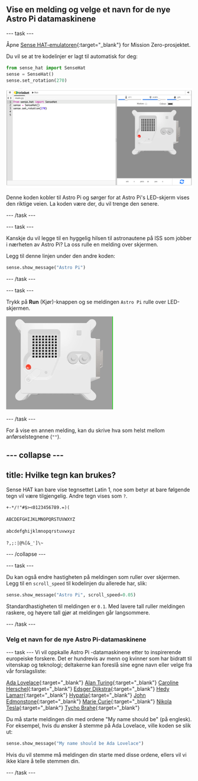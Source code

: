 ## Vise en melding og velge et navn for de nye Astro Pi datamaskinene

--- task ---

Åpne [Sense HAT-emulatoren](https://trinket.io/mission-zero){:target="_blank"} for Mission Zero-prosjektet.

Du vil se at tre kodelinjer er lagt til automatisk for deg:

```python
from sense_hat import SenseHat
sense = SenseHat()
sense.set_rotation(270)
```

![Et skjermbilde av Trinket Sense Hat -emulatoren med tre linjer med startkode vist i ruten til venstre.](images/sense-hat-emulator2.png)

Denne koden kobler til Astro Pi og sørger for at Astro Pi's LED-skjerm vises den riktige veien. La koden være der, du vil trenge den senere.

--- /task ---

--- task ---

Kanskje du vil legge til en hyggelig hilsen til astronautene på ISS som jobber i nærheten av Astro Pi? La oss rulle en melding over skjermen.

Legg til denne linjen under den andre koden:

```python
sense.show_message("Astro Pi")
```

--- /task ---

--- task ---

Trykk på **Run** (Kjør)-knappen og se meldingen `Astro Pi` rulle over LED-skjermen.

![Trinket Sense HAT -emulatoren som kjører et prøveprogram som ruller teksten "Astro PI" over LED -matrisen med hvite bokstaver](images/M0_1.gif)

--- /task ---

For å vise en annen melding, kan du skrive hva som helst mellom anførselstegnene (`""`).

--- collapse ---
---
title: Hvilke tegn kan brukes?
---

Sense HAT kan bare vise tegnsettet Latin 1, noe som betyr at bare følgende tegn vil være tilgjengelig. Andre tegn vises som `?`.

```
+-*/!"#$><0123456789.=)(

ABCDEFGHIJKLMNOPQRSTUVWXYZ

abcdefghijklmnopqrstuvwxyz

?,;:|@%[&_']\~
```

--- /collapse ---

--- task ---

Du kan også endre hastigheten på meldingen som ruller over skjermen. Legg til en `scroll_speed` til kodelinjen du allerede har, slik:

```python
sense.show_message("Astro Pi", scroll_speed=0.05)
```

Standardhastigheten til meldingen er `0.1`. Med lavere tall ruller meldingen raskere, og høyere tall gjør at meldingen går langsommere.

--- /task ---

### Velg et navn for de nye Astro Pi-datamaskinene

--- task --- Vi vil oppkalle Astro Pi -datamaskinene etter to inspirerende europeiske forskere. Det er hundrevis av menn og kvinner som har bidratt til vitenskap og teknologi; deltakerne kan foreslå sine egne navn eller velge fra vår forslagsliste:

[Ada Lovelace](https://en.wikipedia.org/wiki/Ada_Lovelace){:target="_blank"} 
[Alan Turing](https://en.wikipedia.org/wiki/Alan_Turing){:target="_blank"} 
[Caroline Herschel](https://en.wikipedia.org/wiki/Caroline_Herschel){:target="_blank"} 
[Edsger Dijkstra](https://en.wikipedia.org/wiki/Edsger_W._Dijkstra){:target="_blank"} 
[Hedy Lamarr](https://en.wikipedia.org/wiki/Hedy_Lamarr){:target="_blank"} 
[Hypatia](https://en.wikipedia.org/wiki/Hypatia){:target="_blank"} 
[John Edmonstone](https://en.wikipedia.org/wiki/John_Edmonstone){:target="_blank"} 
[Marie Curie](https://en.wikipedia.org/wiki/Marie_Curie){:target="_blank"} 
[Nikola Tesla](https://en.wikipedia.org/wiki/Nikola_Tesla){:target="_blank"} 
[Tycho Brahe](https://en.wikipedia.org/wiki/Tycho_Brahe){:target="_blank"}

Du må starte meldingen din med ordene "My name should be" (på englesk). For eksempel, hvis du ønsker å stemme på Ada Lovelace, ville koden se slik ut:

```python
sense.show_message("My name should be Ada Lovelace")
```

Hvis du vil stemme må meldingen din starte med disse ordene, ellers vil vi ikke klare å telle stemmen din.

--- /task ---



